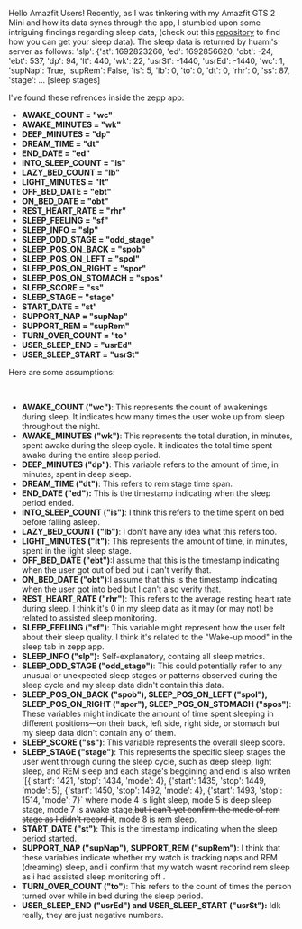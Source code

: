 Hello Amazfit Users! Recently, as I was tinkering with my Amazfit GTS 2 Mini and how its data syncs through the app, I stumbled upon some intriguing findings regarding sleep data, (check out this  [repository](https://github.com/micw/hacking-mifit-api/tree/master) to find how you can get your sleep data). The sleep data is returned by huami's server as follows: 'slp': {'st': 1692823260, 'ed': 1692856620, 'obt': -24, 'ebt': 537, 'dp': 94, 'lt': 440, 'wk': 22, 'usrSt': -1440, 'usrEd': -1440, 'wc': 1, 'supNap': True, 'supRem': False, 'is': 5, 'lb': 0, 'to': 0, 'dt': 0, 'rhr': 0, 'ss': 87, 'stage': ... \[sleep stages\]

I've found these refrences inside the zepp app:

* **AWAKE\_COUNT = "wc"**
* **AWAKE\_MINUTES = "wk"**
* **DEEP\_MINUTES = "dp"**
* **DREAM\_TIME = "dt"**
* **END\_DATE = "ed"**
* **INTO\_SLEEP\_COUNT = "is"**
* **LAZY\_BED\_COUNT = "lb"**
* **LIGHT\_MINUTES = "lt"**
* **OFF\_BED\_DATE = "ebt"**
* **ON\_BED\_DATE = "obt"**
* **REST\_HEART\_RATE = "rhr"**
* **SLEEP\_FEELING = "sf"**
* **SLEEP\_INFO = "slp"**
* **SLEEP\_ODD\_STAGE = "odd\_stage"**
* **SLEEP\_POS\_ON\_BACK = "spob"**
* **SLEEP\_POS\_ON\_LEFT = "spol"**
* **SLEEP\_POS\_ON\_RIGHT = "spor"**
* **SLEEP\_POS\_ON\_STOMACH = "spos"**
* **SLEEP\_SCORE = "ss"**
* **SLEEP\_STAGE = "stage"**
* **START\_DATE = "st"**
* **SUPPORT\_NAP = "supNap"**
* **SUPPORT\_REM = "supRem"**
* **TURN\_OVER\_COUNT = "to"**
* **USER\_SLEEP\_END = "usrEd"**
* **USER\_SLEEP\_START = "usrSt"**

Here are some assumptions:

&#x200B;

* **AWAKE\_COUNT ("wc")**: This represents the count of awakenings during sleep. It indicates how many times the user woke up from sleep throughout the night.
* **AWAKE\_MINUTES ("wk")**: This represents the total duration, in minutes, spent awake during the sleep cycle. It indicates the total time spent awake during the entire sleep period.
* **DEEP\_MINUTES ("dp")**: This variable refers to the amount of time, in minutes, spent in deep sleep.
* **DREAM\_TIME ("dt")**: This refers to rem stage time span.
* **END\_DATE ("ed"):** This is the timestamp indicating when the sleep period ended.
* **INTO\_SLEEP\_COUNT ("is")**: I think this refers to the time spent on bed before falling asleep.
* **LAZY\_BED\_COUNT ("lb")**: I don't have any idea what this refers too.
* **LIGHT\_MINUTES ("lt")**: This represents the amount of time, in minutes, spent in the light sleep stage.
* **OFF\_BED\_DATE ("ebt")**:I assume that this is the timestamp indicating when the user got out of bed but i can't verify that.
* **ON\_BED\_DATE ("obt")**:I assume that this is the timestamp indicating when the user got into bed but I can't also verify that.
* **REST\_HEART\_RATE ("rhr")**: This refers to the average resting heart rate during sleep. I think it's 0 in my sleep data as it may (or may not) be related to assisted sleep monitoring.
* **SLEEP\_FEELING ("sf")**: This variable might represent how the user felt about their sleep quality. I think it's related to the "Wake-up mood" in the sleep tab in zepp app.
* **SLEEP\_INFO ("slp"):** Self-explanatory, containg all sleep metrics.
* **SLEEP\_ODD\_STAGE ("odd\_stage")**: This could potentially refer to any unusual or unexpected sleep stages or patterns observed during the sleep cycle and my sleep data didn't contain this data.
* **SLEEP\_POS\_ON\_BACK ("spob"), SLEEP\_POS\_ON\_LEFT ("spol"), SLEEP\_POS\_ON\_RIGHT ("spor"), SLEEP\_POS\_ON\_STOMACH ("spos")**: These variables might indicate the amount of time spent sleeping in different positions—on their back, left side, right side, or stomach but my sleep data didn't contain any of them.
* **SLEEP\_SCORE ("ss")**: This variable represents the overall sleep score.
* **SLEEP\_STAGE ("stage")**: This represents the specific sleep stages the user went through during the sleep cycle, such as deep sleep, light sleep, and REM sleep and each stage's beggining and end is also writen \`\[{'start': 1421, 'stop': 1434, 'mode': 4}, {'start': 1435, 'stop': 1449, 'mode': 5}, {'start': 1450, 'stop': 1492, 'mode': 4}, {'start': 1493, 'stop': 1514, 'mode': 7}\` where mode 4 is light sleep, mode 5 is deep sleep stage, mode 7 is awake stage,~~but i can't yet confirm the mode of rem stage as I didn't record it~~, mode 8 is rem sleep.
* **START\_DATE ("st")**: This is the timestamp indicating when the sleep period started.
* **SUPPORT\_NAP ("supNap"), SUPPORT\_REM ("supRem")**: I think that these variables indicate whether my watch is tracking naps and REM (dreaming) sleep, and i confirm that my watch wasnt recorind rem sleep as i had assisted sleep monitoring off .
* **TURN\_OVER\_COUNT ("to")**: This refers to the count of times the person turned over while in bed during the sleep period.
* **USER\_SLEEP\_END ("usrEd") and USER\_SLEEP\_START ("usrSt"):** Idk really, they are just negative numbers.
